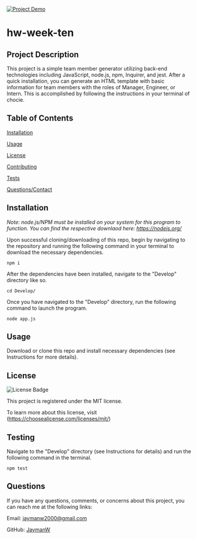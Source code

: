[![Project Demo](./readmeGeneratorDemo.PNG)](https://youtu.be/UanADPU46dE)

  # hw-week-ten
  
  ## Project Description

  This project is a simple team member generator utilizing back-end technologies including JavaScript, node.js, npm, Inquirer, and jest. After a quick installation, you can generate an HTML template with basic information for team members with the roles of Manager, Engineer, or Intern. This is accomplished by following the instructions in your terminal of chocie.

  ## Table of Contents

  [Installation](#installation)

  [Usage](#usage)

  [License](#license)

  [Contributing](#contributing)

  [Tests](#testing)
  
  [Questions/Contact](#questions)

  ## Installation
  
  *Note: node.js/NPM must be installed on your system for this program to function. You can find the respective downlaod here: https://nodejs.org/*

  Upon successful cloning/downloading of this repo, begin by navigating to the repository and running the following command in your terminal to download the necessary dependencies.

  ~~~
  npm i
  ~~~
  
  After the dependencies have been installed, navigate to the "Develop" directory like so.
  
  ~~~
  cd Develop/
  ~~~
  
  Once you have navigated to the "Develop" directory, run the following command to launch the program.
  
  ~~~
  node app.js
  ~~~

  ## Usage

  Download or clone this repo and install necessary dependencies (see Instructions for more details).

  ## License

  ![License Badge](https://img.shields.io/badge/License-MIT-purple.svg)

  This project is registered under the MIT license.

  To learn more about this license, visit (https://choosealicense.com/licenses/mit/)

  ## Testing

  Navigate to the "Develop" directory (see Instructions for details) and run the following command in the terminal.

  ~~~
  npm test
  ~~~

  ## Questions

  If you have any questions, comments, or concerns about this project, you can reach me at the following links:
  
  Email: jaymanw2000@gmail.com
  
  GitHub: [JaymanW](https://github.com/JaymanW)
  
